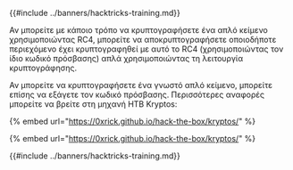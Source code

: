 {{#include ../banners/hacktricks-training.md}}

Αν μπορείτε με κάποιο τρόπο να κρυπτογραφήσετε ένα απλό κείμενο χρησιμοποιώντας RC4, μπορείτε να αποκρυπτογραφήσετε οποιοδήποτε περιεχόμενο έχει κρυπτογραφηθεί με αυτό το RC4 (χρησιμοποιώντας τον ίδιο κωδικό πρόσβασης) απλά χρησιμοποιώντας τη λειτουργία κρυπτογράφησης.

Αν μπορείτε να κρυπτογραφήσετε ένα γνωστό απλό κείμενο, μπορείτε επίσης να εξάγετε τον κωδικό πρόσβασης. Περισσότερες αναφορές μπορείτε να βρείτε στη μηχανή HTB Kryptos:

{% embed url="https://0xrick.github.io/hack-the-box/kryptos/" %}

{% embed url="https://0xrick.github.io/hack-the-box/kryptos/" %}

{{#include ../banners/hacktricks-training.md}}
